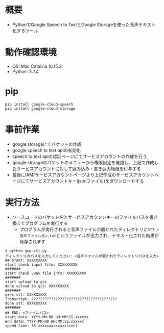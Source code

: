 # 概要
- PythonでGoogle Speech to TextとGoogle Storageを使った音声テキスト化するツール

# 動作確認環境
- OS: Mac Catalina 10.15.2
- Python: 3.7.4

# pip

```
pip install google-cloud-speech
pip install google-cloud-storage
```

# 事前作業
- google storageにてバケットの作成
- google speech to text apiの有効化
- speech to text apiの認証ページにてサービスアカウントの作成を行う
- google storageのバケットのメニューから権限設定を確認し、上記で作成したサービスアカウントに対して読み込み・書き込み権限を付与する
- 最後にIAM/サービスアカウントページより上記作成のサービスアカウントページにてサービスアカウントキー(jsonファイル)をダウンロードする

# 実行方法
- ソースコードのバケット名とサービスアカウントキーのファイルパスを書き換えてプログラムを実行する
    - プログラムが実行されると音声ファイルが置かれたディレクトリに```STT_<音声ファイル名>.txt```というファイルが出力され、テキスト化された結果が保存されます

```
$ python gcp-stt.py 
ディレクトリのパスを入力してください: <音声ファイルが置かれたディレクトリパスを入力>
## START: XXXXXXXXX
start check input file: XXXXXXXXX
#######
start check .wav file info: XXXXXXXXX
#######
start upload to gcs
done upload to gcs: XXXXXXXXX
#######
exec stt: XXXXXXXXX
Transcript: ???????????????????????????????????????
done stt: XXXXXXXXX
#######
## END: <ファイルパス>
start date: YYYY-MM-DD HH:MM:SS.xxxxxx
end date: YYYY-MM-DD HH:MM:SS.xxxxxx
spend time: SS.xxxxxxxxxxxxx[sec]
```
